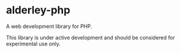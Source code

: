 # alderley-php
A web development library for PHP.

This library is under active development and should be considered for experimental use only.
